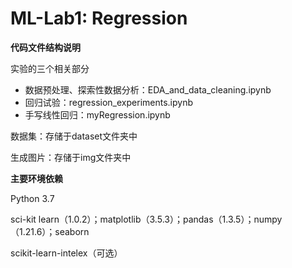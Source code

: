 # ML-Lab1: Regression

**代码文件结构说明**

实验的三个相关部分

- 数据预处理、探索性数据分析：EDA_and_data_cleaning.ipynb
- 回归试验：regression_experiments.ipynb
- 手写线性回归：myRegression.ipynb

数据集：存储于dataset文件夹中

生成图片：存储于img文件夹中

**主要环境依赖**

Python 3.7

sci-kit learn（1.0.2）；matplotlib（3.5.3）；pandas（1.3.5）；numpy（1.21.6）；seaborn

scikit-learn-intelex（可选）